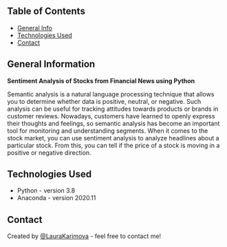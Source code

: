 ## Table of Contents
* [General Info](#general-information)
* [Technologies Used](#technologies-used)
* [Contact](#contact)

## General Information
**Sentiment Analysis of Stocks from Financial News using Python**

Semantic analysis is a natural language processing technique that allows you to determine whether data is positive, neutral, or negative. Such analysis can be useful for tracking attitudes towards products or brands in customer reviews. Nowadays, customers have learned to openly express their thoughts and feelings, so semantic analysis has become an important tool for monitoring and understanding segments.
When it comes to the stock market, you can use sentiment analysis to analyze headlines about a particular stock. From this, you can tell if the price of a stock is moving in a positive or negative direction.

## Technologies Used
- Python - version 3.8
- Anaconda - version 2020.11

## Contact
Created by [@LauraKarimova](33099@iitu.edu.kz) - feel free to contact me!
